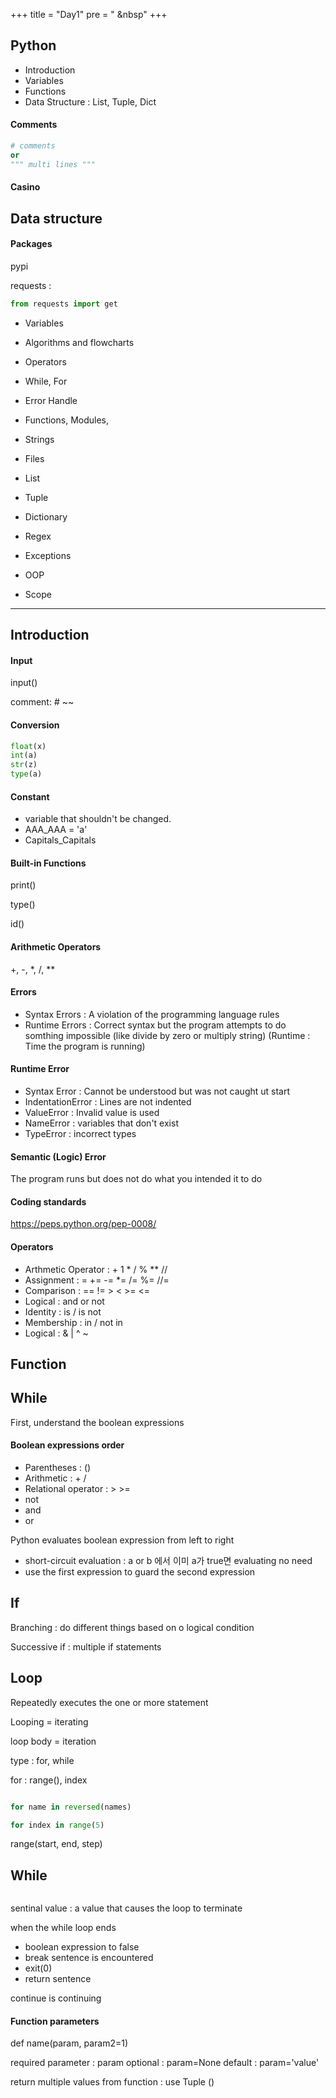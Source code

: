 +++
title = "Day1"
pre = "<i class='fas fa-pen'></i> &nbsp"
+++

## Python

- Introduction
- Variables
- Functions
- Data Structure : List, Tuple, Dict

#### Comments

```python
# comments
or
""" multi lines """
```

#### Casino

## Data structure

#### Packages

pypi

requests :

```python
from requests import get
```

- Variables
- Algorithms and flowcharts

- Operators
- While, For
- Error Handle
- Functions, Modules,
- Strings

- Files

- List
- Tuple
- Dictionary

- Regex

- Exceptions
- OOP
- Scope

---

## Introduction

#### Input

input()

comment: # ~~

#### Conversion

```python
float(x)
int(a)
str(z)
type(a)
```

#### Constant

- variable that shouldn't be changed.
- AAA_AAA = 'a'
- Capitals_Capitals

#### Built-in Functions

print()

type()

id()

#### Arithmetic Operators

+, -, \*, /, \*\*

#### Errors

- Syntax Errors : A violation of the programming language rules
- Runtime Errors : Correct syntax but the program attempts to do somthing impossible (like divide by zero or multiply string)
  (Runtime : Time the program is running)

#### Runtime Error

- Syntax Error : Cannot be understood but was not caught ut start
- IndentationError : Lines are not indented
- ValueError : Invalid value is used
- NameError : variables that don't exist
- TypeError : incorrect types

#### Semantic (Logic) Error

The program runs but does not do what you intended it to do

#### Coding standards

https://peps.python.org/pep-0008/

#### Operators

- Arthmetic Operator : + 1 \* / % \*\* //
- Assignment : = += -= \*= /= %= //=
- Comparison : == != > < >= <=
- Logical : and or not
- Identity : is / is not
- Membership : in / not in
- Logical : & | ^ ~

## Function

## While

First, understand the boolean expressions

#### Boolean expressions order

- Parentheses : ()
- Arithmetic : + /
- Relational operator : > >=
- not
- and
- or

Python evaluates boolean expression from left to right

- short-circuit evaluation : a or b 에서 이미 a가 true면 evaluating no need
- use the first expression to guard the second expression

## If

Branching : do different things based on o logical condition

Successive if : multiple if statements

## Loop

Repeatedly executes the one or more statement

Looping = iterating

loop body = iteration

type : for, while

for : range(), index

```python

for name in reversed(names)

for index in range(5)
```

range(start, end, step)

## While

```python

```

sentinal value : a value that causes the loop to terminate

when the while loop ends

- boolean expression to false
- break sentence is encountered
- exit(0)
- return sentence

continue is continuing

#### Function parameters

def name(param, param2=1)

required parameter : param
optional : param=None
default : param='value'

return multiple values from function : use Tuple ()
